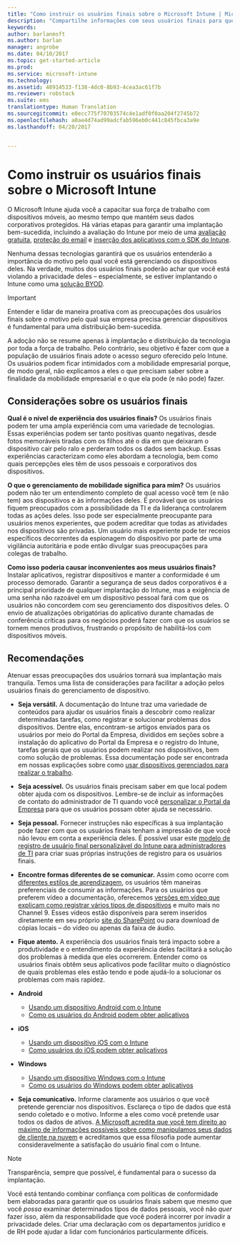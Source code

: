 ```yaml
---
title: "Como instruir os usuários finais sobre o Microsoft Intune | Microsoft Intune"
description: "Compartilhe informações com seus usuários finais para que sua implantação do Intune seja bem-sucedida."
keywords: 
author: barlanmsft
ms.author: barlan
manager: angrobe
ms.date: 04/10/2017
ms.topic: get-started-article
ms.prod: 
ms.service: microsoft-intune
ms.technology: 
ms.assetid: 48914533-f138-4dc0-8b93-4cea3ac61f7b
ms.reviewer: robstack
ms.suite: ems
translationtype: Human Translation
ms.sourcegitcommit: e0ecc775f70703574c4e1adf0f0aa204f2745b72
ms.openlocfilehash: a0ae4d74ad99adcfab596eb0c441c845fbca3a9e
ms.lasthandoff: 04/20/2017


---
```


# <a name="how-to-educate-your-end-users-about-microsoft-intune"></a>Como instruir os usuários finais sobre o Microsoft Intune

O Microsoft Intune ajuda você a capacitar sua força de trabalho com dispositivos móveis, ao mesmo tempo que mantém seus dados corporativos protegidos. Há várias etapas para garantir uma implantação bem-sucedida, incluindo a avaliação do Intune por meio de uma [avaliação gratuita](/Intune/Understand/mobile-device-management-trial-guide-microsoft-intune), [proteção do email](https://docs.microsoft.com/intune/understand-explore/common-ways-to-use-intune#protecting-your-on-premises-email-and-data-so-it-can-be-safely-accessed-by-mobile-devices) e [inserção dos aplicativos com o SDK do Intune](/intune/develop/intune-app-sdk).

Nenhuma dessas tecnologias garantirá que os usuários entenderão a importância do motivo pelo qual você está gerenciando os dispositivos deles. Na verdade, muitos dos usuários finais poderão achar que você está violando a privacidade deles – especialmente, se estiver implantando o Intune como uma [solução BYOD](/enterprise-mobility-security/solutions/byod-design-considerations-guide).

> [!Important]
> Entender e lidar de maneira proativa com as preocupações dos usuários finais sobre o motivo pelo qual sua empresa precisa gerenciar dispositivos é fundamental para uma distribuição bem-sucedida.

A adoção não se resume apenas à implantação e distribuição da tecnologia por toda a força de trabalho. Pelo contrário, seu objetivo é fazer com que a população de usuários finais adote o acesso seguro oferecido pelo Intune. Os usuários podem ficar intimidados com a mobilidade empresarial porque, de modo geral, não explicamos a eles o que precisam saber sobre a finalidade da mobilidade empresarial e o que ela pode (e não pode) fazer.

## <a name="things-to-consider-about-your-end-users"></a>Considerações sobre os usuários finais

__Qual é o nível de experiência dos usuários finais?__ Os usuários finais podem ter uma ampla experiência com uma variedade de tecnologias. Essas experiências podem ser tanto positivas quanto negativas, desde fotos memoráveis tiradas com os filhos até o dia em que deixaram o dispositivo cair pelo ralo e perderam todos os dados sem backup. Essas experiências caracterizam como eles abordam a tecnologia, bem como quais percepções eles têm de usos pessoais e corporativos dos dispositivos.

__O que o gerenciamento de mobilidade significa para mim?__ Os usuários podem não ter um entendimento completo de qual acesso você tem (e não tem) aos dispositivos e às informações deles. É provável que os usuários fiquem preocupados com a possibilidade da TI e da liderança controlarem todas as ações deles. Isso pode ser especialmente preocupante para usuários menos experientes, que podem acreditar que todas as atividades nos dispositivos são privadas. Um usuário mais experiente pode ter receios específicos decorrentes da espionagem do dispositivo por parte de uma vigilância autoritária e pode então divulgar suas preocupações para colegas de trabalho.

__Como isso poderia causar inconvenientes aos meus usuários finais?__ Instalar aplicativos, registrar dispositivos e manter a conformidade é um processo demorado. Garantir a segurança de seus dados corporativos é a principal prioridade de qualquer implantação do Intune, mas a exigência de uma senha não razoável em um dispositivo pessoal fará com que os usuários não concordem com seu gerenciamento dos dispositivos deles. O envio de atualizações obrigatórias do aplicativo durante chamadas de conferência críticas para os negócios poderá fazer com que os usuários se tornem menos produtivos, frustrando o propósito de habilitá-los com dispositivos móveis.

## <a name="things-you-should-do"></a>Recomendações

Atenuar essas preocupações dos usuários tornará sua implantação mais tranquila. Temos uma lista de considerações para facilitar a adoção pelos usuários finais do gerenciamento de dispositivo.

* __Seja versátil.__ A documentação do Intune traz uma variedade de conteúdos para ajudar os usuários finais a descobrir como realizar determinadas tarefas, como registrar e solucionar problemas dos dispositivos. Dentre elas, encontram-se artigos enviados para os usuários por meio do Portal da Empresa, divididos em seções sobre a instalação do aplicativo do Portal da Empresa e o registro do Intune, tarefas gerais que os usuários podem realizar nos dispositivos, bem como solução de problemas. Essa documentação pode ser encontrada em nossas explicações sobre como [usar dispositivos gerenciados para realizar o trabalho](/Intune/EndUser/use-managed-devices-to-get-work-done).

* __Seja acessível.__ Os usuários finais precisam saber em que local podem obter ajuda com os dispositivos. Lembre-se de incluir as informações de contato do administrador de TI quando você [personalizar o Portal da Empresa](/Intune/get-started/start-with-a-paid-subscription-to-microsoft-intune-step-7) para que os usuários possam obter ajuda se necessário.

* __Seja pessoal.__ Fornecer instruções não específicas à sua implantação pode fazer com que os usuários finais tenham a impressão de que você não levou em conta a experiência deles. É possível usar este [modelo de registro de usuário final personalizável do Intune para administradores de TI](https://gallery.technet.microsoft.com/office/Intune-End-User-Enrollment-3a0c9b0c) para criar suas próprias instruções de registro para os usuários finais.

* __Encontre formas diferentes de se comunicar.__ Assim como ocorre com [diferentes estilos de aprendizagem](http://www.umassd.edu/dss/resources/facultystaff/howtoteachandaccommodate/howtoaccommodatedifferentlearningstyles/), os usuários têm maneiras preferenciais de consumir as informações. Para os usuários que preferem vídeo a documentação, oferecemos [versões em vídeo que explicam como registrar vários tipos de dispositivos](https://channel9.msdn.com/Series/IntuneEnrollment) e muito mais no Channel 9. Esses vídeos estão disponíveis para serem inseridos diretamente em seu próprio [site do SharePoint](https://support.office.com/article/Embed-a-video-from-Office-365-Video-59e19984-c34e-4be8-889b-f6fa93910581) ou para download de cópias locais – do vídeo ou apenas da faixa de áudio.

* __Fique atento.__ A experiência dos usuários finais terá impacto sobre a produtividade e o entendimento da experiência deles facilitará a solução dos problemas à medida que eles ocorrerem. Entender como os usuários finais obtêm seus aplicativos pode facilitar muito o diagnóstico de quais problemas eles estão tendo e pode ajudá-lo a solucionar os problemas com mais rapidez.

* **Android**
  * [Usando um dispositivo Android com o Intune](https://docs.microsoft.com/Intune/EndUser/using-your-android-device-with-intune)
  * [Como os usuários do Android podem obter aplicativos](how-your-android-users-get-their-apps.md)

* **iOS**
  * [Usando um dispositivo iOS com o Intune](https://docs.microsoft.com/intune-user-help/using-your-ios-or-macos-device-with-intune)
  * [Como usuários do iOS podem obter aplicativos](how-your-ios-users-get-their-apps.md)

* **Windows**
  * [Usando um dispositivo Windows com o Intune](https://docs.microsoft.com/Intune/EndUser/using-your-windows-device-with-intune)
  * [Como os usuários do Windows podem obter aplicativos](how-your-windows-users-get-their-apps.md)

* __Seja comunicativo.__ Informe claramente aos usuários o que você pretende gerenciar nos dispositivos. Esclareça o tipo de dados que está sendo coletado e o motivo. Informe a eles como você pretende usar todos os dados de ativos. [A Microsoft acredita que você tem direito ao máximo de informações possíveis sobre como manipulamos seus dados de cliente na nuvem](https://www.microsoft.com/trustcenter/about/transparency) e acreditamos que essa filosofia pode aumentar consideravelmente a satisfação do usuário final com o Intune.

>[!Note]
> Transparência, sempre que possível, é fundamental para o sucesso da implantação.

Você está tentando combinar confiança com políticas de conformidade bem elaboradas para garantir que os usuários finais sabem que mesmo que você *possa* examinar determinados tipos de dados pessoais, você não *quer* fazer isso, além da responsabilidade que você poderá incorrer por invadir a privacidade deles. Criar uma declaração com os departamentos jurídico e de RH pode ajudar a lidar com funcionários particularmente difíceis.

